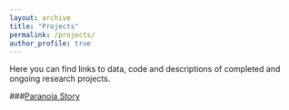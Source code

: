 ```yaml
---
layout: archive
title: "Projects"
permalink: /projects/
author_profile: true
---
```


Here you can find links to data, code and descriptions of completed and ongoing research projects.

###[Paranoia Story](https://esfinn.github.io/projects/paranoiastory.html)
